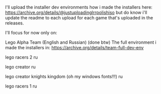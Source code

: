 I'll upload the installer dev environments how i made the installers here: https://archive.org/details/@justuploadinglrrpolishiso
but do know i'll update the readme to each upload for each game that's uploaded in the releases.

I'll focus for now only on:

Lego Alpha Team (English and Russian) (done btw)
The full environment i made the installers in: https://archive.org/details/team-full-dev-env

lego racers 2 ru

lego creator ru

lego creator knights kingdom (oh my windows fonts!!!) ru

lego racers 1 ru
